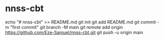 # nnss-cbt
echo "# nnss-cbt" >> README.md
git init
git add README.md
git commit -m "first commit"
git branch -M main
git remote add origin https://github.com/Eze-Samuel/nnss-cbt.git
git push -u origin main
